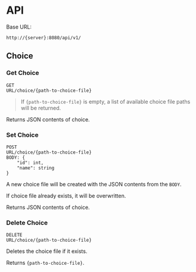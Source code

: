 # API
Base URL:
```
http://{server}:8080/api/v1/
```

## Choice

### Get Choice
```
GET
URL/choice/{path-to-choice-file}
```

>If `{path-to-choice-file}` is empty, a list of available choice file paths will be returned.

Returns JSON contents of choice.

### Set Choice
```
POST
URL/choice/{path-to-choice-file}
BODY: {
    "id": int,
    "name": string
}
```

A new choice file will be created with the JSON contents from the `BODY`.

If choice file already exists, it will be overwritten.

Returns JSON contents of choice.

### Delete Choice
```
DELETE
URL/choice/{path-to-choice-file}
```

Deletes the choice file if it exists.

Returns `{path-to-choice-file}`.